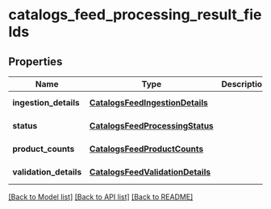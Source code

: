 # catalogs_feed_processing_result_fields
## Properties

Name | Type | Description | Notes
------------ | ------------- | ------------- | -------------
**ingestion\_details** | [**CatalogsFeedIngestionDetails**](CatalogsFeedIngestionDetails.md) |  | [default to null]
**status** | [**CatalogsFeedProcessingStatus**](CatalogsFeedProcessingStatus.md) |  | [default to null]
**product\_counts** | [**CatalogsFeedProductCounts**](CatalogsFeedProductCounts.md) |  | [default to null]
**validation\_details** | [**CatalogsFeedValidationDetails**](CatalogsFeedValidationDetails.md) |  | [default to null]

[[Back to Model list]](../README.md#documentation-for-models) [[Back to API list]](../README.md#documentation-for-api-endpoints) [[Back to README]](../README.md)

